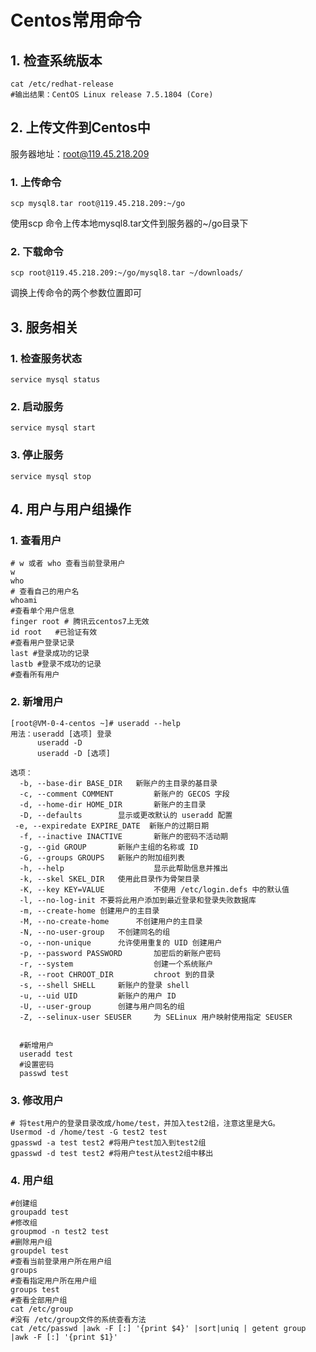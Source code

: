 # Centos常用命令

## 1. 检查系统版本

```shell
cat /etc/redhat-release
#输出结果：CentOS Linux release 7.5.1804 (Core) 
```



## 2. 上传文件到Centos中

服务器地址：root@119.45.218.209

### 1. 上传命令

```shell
scp mysql8.tar root@119.45.218.209:~/go
```

使用scp 命令上传本地mysql8.tar文件到服务器的~/go目录下

### 2. 下载命令

```shell
scp root@119.45.218.209:~/go/mysql8.tar ~/downloads/
```

调换上传命令的两个参数位置即可



## 3. 服务相关

### 1. 检查服务状态

```shell
service mysql status
```

### 2. 启动服务

```shell
service mysql start
```

### 3. 停止服务

```shell
service mysql stop
```

## 4. 用户与用户组操作

### 1. 查看用户

```shell
# w 或者 who 查看当前登录用户
w
who
# 查看自己的用户名
whoami
#查看单个用户信息
finger root # 腾讯云centos7上无效
id root   #已验证有效
#查看用户登录记录
last #登录成功的记录
lastb #登录不成功的记录
#查看所有用户

```

### 2. 新增用户

```shell
[root@VM-0-4-centos ~]# useradd --help
用法：useradd [选项] 登录
      useradd -D
      useradd -D [选项]

选项：
  -b, --base-dir BASE_DIR	新账户的主目录的基目录
  -c, --comment COMMENT         新账户的 GECOS 字段
  -d, --home-dir HOME_DIR       新账户的主目录
  -D, --defaults		显示或更改默认的 useradd 配置
 -e, --expiredate EXPIRE_DATE  新账户的过期日期
  -f, --inactive INACTIVE       新账户的密码不活动期
  -g, --gid GROUP		新账户主组的名称或 ID
  -G, --groups GROUPS	新账户的附加组列表
  -h, --help                    显示此帮助信息并推出
  -k, --skel SKEL_DIR	使用此目录作为骨架目录
  -K, --key KEY=VALUE           不使用 /etc/login.defs 中的默认值
  -l, --no-log-init	不要将此用户添加到最近登录和登录失败数据库
  -m, --create-home	创建用户的主目录
  -M, --no-create-home		不创建用户的主目录
  -N, --no-user-group	不创建同名的组
  -o, --non-unique		允许使用重复的 UID 创建用户
  -p, --password PASSWORD		加密后的新账户密码
  -r, --system                  创建一个系统账户
  -R, --root CHROOT_DIR         chroot 到的目录
  -s, --shell SHELL		新账户的登录 shell
  -u, --uid UID			新账户的用户 ID
  -U, --user-group		创建与用户同名的组
  -Z, --selinux-user SEUSER		为 SELinux 用户映射使用指定 SEUSER
  
  
  #新增用户
  useradd test
  #设置密码
  passwd test
```

### 3. 修改用户

```shell
# 将test用户的登录目录改成/home/test，并加入test2组，注意这里是大G。
Usermod -d /home/test -G test2 test
gpasswd -a test test2 #将用户test加入到test2组
gpasswd -d test test2 #将用户test从test2组中移出
```

### 4. 用户组

```shell
#创建组
groupadd test
#修改组
groupmod -n test2 test
#删除用户组
groupdel test
#查看当前登录用户所在用户组
groups
#查看指定用户所在用户组
groups test
#查看全部用户组
cat /etc/group
#没有 /etc/group文件的系统查看方法
cat /etc/passwd |awk -F [:] '{print $4}' |sort|uniq | getent group |awk -F [:] '{print $1}'
```









